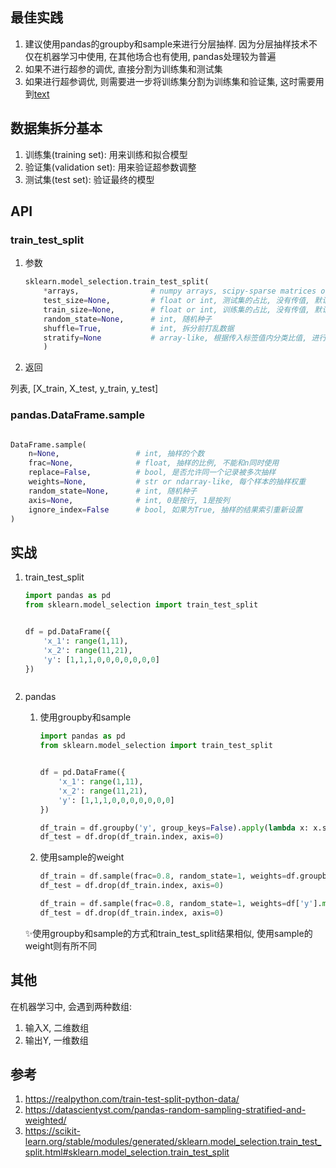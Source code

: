 
## 最佳实践

1. 建议使用pandas的groupby和sample来进行分层抽样. 因为分层抽样技术不仅在机器学习中使用, 在其他场合也有使用, pandas处理较为普遍
1. 如果不进行超参的调优, 直接分割为训练集和测试集
2. 如果进行超参调优, 则需要进一步将训练集分割为训练集和验证集, 这时需要用到[text](数据分割_交叉验证cross-validation.md)


## 数据集拆分基本


1. 训练集(training set): 用来训练和拟合模型
2. 验证集(validation set): 用来验证超参数调整
3. 测试集(test set): 验证最终的模型









## API


### train_test_split

1. 参数
    ```python
    sklearn.model_selection.train_test_split(
        *arrays,                # numpy arrays, scipy-sparse matrices or pandas dataframes, 
        test_size=None,         # float or int, 测试集的占比, 没有传值, 默认0.25
        train_size=None,        # float or int, 训练集的占比, 没有传值, 默认是1-test_size
        random_state=None,      # int, 随机种子
        shuffle=True,           # int, 拆分前打乱数据
        stratify=None           # array-like, 根据传入标签值内分类比值, 进行分层抽样
        )
    ```
2. 返回

列表, [X_train, X_test, y_train, y_test]


### pandas.DataFrame.sample

```python

DataFrame.sample(
    n=None,                 # int, 抽样的个数
    frac=None,              # float, 抽样的比例, 不能和n同时使用
    replace=False,          # bool, 是否允许同一个记录被多次抽样
    weights=None,           # str or ndarray-like, 每个样本的抽样权重
    random_state=None,      # int, 随机种子
    axis=None,              # int, 0是按行, 1是按列
    ignore_index=False      # bool, 如果为True, 抽样的结果索引重新设置
)
```



## 实战


1. train_test_split
    ```python
    import pandas as pd
    from sklearn.model_selection import train_test_split


    df = pd.DataFrame({
        'x_1': range(1,11),
        'x_2': range(11,21),
        'y': [1,1,1,0,0,0,0,0,0,0]
    })



    ```

2. pandas
    1. 使用groupby和sample
        ```python
        import pandas as pd
        from sklearn.model_selection import train_test_split


        df = pd.DataFrame({
            'x_1': range(1,11),
            'x_2': range(11,21),
            'y': [1,1,1,0,0,0,0,0,0,0]
        })

        df_train = df.groupby('y', group_keys=False).apply(lambda x: x.sample(frac=0.8))
        df_test = df.drop(df_train.index, axis=0)
        ```

    2. 使用sample的weight
        ```python
        df_train = df.sample(frac=0.8, random_state=1, weights=df.groupby('y')['y'].transform('count'), axis = 0)
        df_test = df.drop(df_train.index, axis=0)
        ```

        ```python
        df_train = df.sample(frac=0.8, random_state=1, weights=df['y'].map(df['y'].value_counts()), axis = 0)
        df_test = df.drop(df_train.index, axis=0)
        ```

    ✨使用groupby和sample的方式和train_test_split结果相似, 使用sample的weight则有所不同


## 其他
在机器学习中, 会遇到两种数组:
1. 输入X, 二维数组
2. 输出Y, 一维数组


## 参考
1. https://realpython.com/train-test-split-python-data/
2. https://datascientyst.com/pandas-random-sampling-stratified-and-weighted/
3. https://scikit-learn.org/stable/modules/generated/sklearn.model_selection.train_test_split.html#sklearn.model_selection.train_test_split